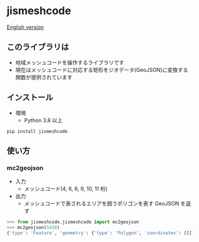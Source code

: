 # jismeshcode

[English version](README_en.md)

## このライブラリは

- 地域メッシュコードを操作するライブラリです
- 現在はメッシュコードに対応する矩形をジオデータ(GeoJSON)に変換する関数が提供されています

## インストール

- 環境
  - Python 3.8 以上

```shell
pip install jismeshcode
```

## 使い方

### mc2geojson

- 入力
  - メッシュコード(4, 6, 8, 9, 10, 11 桁)
- 出力
  - メッシュコードで表されるエリアを囲うポリゴンを表す GeoJSON を返す

```Python
>>> from jismeshcode.jismeshcode import mc2geojson
>>> mc2geojson(5438)
{'type': 'Feature', 'geometry': {'type': 'Polygon', 'coordinates': [[[138, 36.0], [139, 36.0], [139, 36.666666666666664], [138, 36.666666666666664], [138, 36.0]]]}, 'properties': {'meshcode': '5438'}}
```
